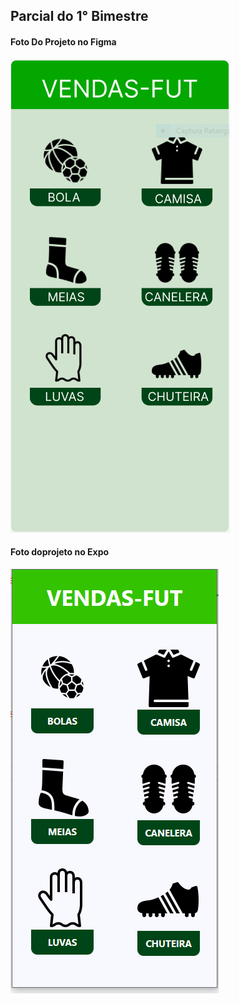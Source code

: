 ## Parcial do 1° Bimestre 

#### Foto Do Projeto no Figma
![Foto do Figma](assets/ft-figma.PNG)

#### Foto doprojeto no Expo
![Foto do Figma](assets/ft-expo.PNG)
